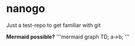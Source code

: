 # nanogo
Just a test-repo to get familiar with git

**Mermaid possible?**
'''mermaid
graph TD;
a->b;
'''
